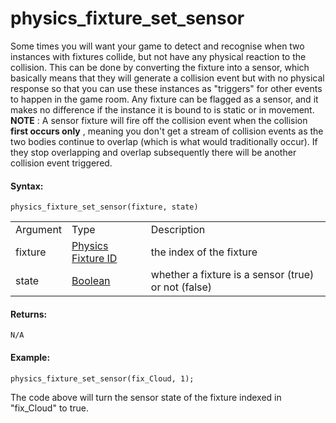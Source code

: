 # physics_fixture_set_sensor

Some times you will want your game to detect and recognise when two
instances with fixtures collide, but not have any physical reaction to
the collision. This can be done by converting the fixture into a sensor,
which basically means that they will generate a collision event but with
no physical response so that you can use these instances as "triggers"
for other events to happen in the game room. Any fixture can be flagged
as a sensor, and it makes no difference if the instance it is bound to
is static or in movement. **NOTE** : A sensor fixture will fire off the
collision event when the collision **first occurs only** , meaning you
don't get a stream of collision events as the two bodies continue to
overlap (which is what would traditionally occur). If they stop
overlapping and overlap subsequently there will be another collision
event triggered.

#### Syntax:

``` gml
physics_fixture_set_sensor(fixture, state)
```

|          |                                                                                                                     |                                                     |
|----------|---------------------------------------------------------------------------------------------------------------------|-----------------------------------------------------|
| Argument | Type                                                                                                                | Description                                         |
| fixture  |  [Physics Fixture ID](../../../../../GameMaker_Language/GML_Reference/Physics/Fixtures/physics_fixture_create)  | the index of the fixture                            |
| state    |  [Boolean](../../../../../GameMaker_Language/GML_Overview/Data_Types)                                           | whether a fixture is a sensor (true) or not (false) |

#### Returns:

``` gml
N/A
```

#### Example:

``` gml
physics_fixture_set_sensor(fix_Cloud, 1);
```

The code above will turn the sensor state of the fixture indexed in
"fix_Cloud" to true.

